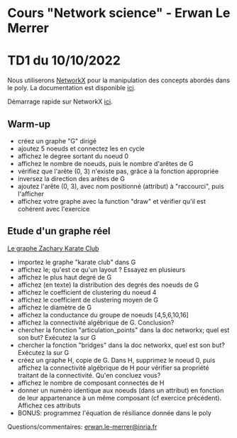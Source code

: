 # Cours "Network science" - Erwan Le Merrer
# TD1 du 10/10/2022

Nous utiliserons [NetworkX](https://networkx.github.io/) pour la manipulation des concepts abordés dans le poly.
La documentation est disponible [ici](https://networkx.github.io/documentation/stable/index.html).

Démarrage rapide sur NetworkX [ici](https://networkx.github.io/documentation/stable/tutorial.html).

## Warm-up
* créez un graphe "G" dirigé
* ajoutez 5 noeuds et connectez les en cycle
* affichez le degree sortant du noeud 0
* affichez le nombre de noeuds, puis le nombre d'arêtes de G
* vérifiez que l'arête (0, 3) n'existe pas, grâce à la fonction appropriée
* inversez la direction des arêtes de G
* ajoutez l'arête (0, 3), avec nom positionné (attribut) à "raccourci", puis l'afficher
* affichez votre graphe avec la function "draw" et vérifier qu'il est cohérent avec l'exercice

## Etude d'un graphe réel

[Le graphe Zachary Karate Club](https://en.wikipedia.org/wiki/Zachary's_karate_club)

* importez le graphe "karate club" dans G
* affichez le; qu'est ce qu'un layout ? Essayez en plusieurs
* affichez le plus haut degré de G
* affichez (en texte) la distribution des degrés des noeuds de G
* affichez le coefficient de clustering du noeud 4
* affichez le coefficient de clustering moyen de G
* affichez le diamètre de G
* affichez la conductance du groupe de noeuds [4,5,6,10,16]
* affichez la connectivité algébrique de G. Conclusion?
* chercher la fonction "articulation_points" dans la doc networkx; quel est son but? Exécutez la sur G
* chercher la fonction "bridges" dans la doc networkx, quel est son but? Exécutez la sur G
* créez un graphe H, copie de G. Dans H, supprimez le noeud 0, puis affichez la connectivité algébrique de H pour vérifier sa propriété traitant de la connectivité. Qu'en concluez vous?
* affichez le nombre de composant connectés de H
* donner un numéro identique aux noeuds (dans un attribut) en fonction de leur appartenance à un même composant (cf exercice précédent). Affichez ces attributs
* BONUS: programmez l'équation de résiliance donnée dans le poly

Questions/commentaires: erwan.le-merrer@inria.fr
